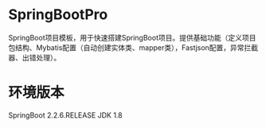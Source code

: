 # SpringBootPro
SpringBoot项目模板，用于快速搭建SpringBoot项目。提供基础功能（定义项目包结构、Mybatis配置（自动创建实体类、mapper类），Fastjson配置，异常拦截器、出错处理）。

# 环境版本
SpringBoot 2.2.6.RELEASE
JDK 1.8

